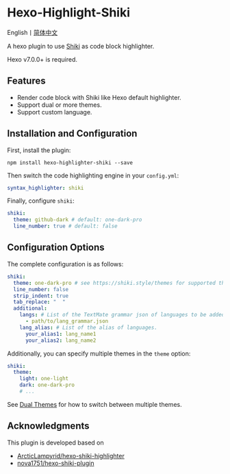 # Hexo-Highlight-Shiki
English丨[简体中文](README_zh-CN.md)

A hexo plugin to use [Shiki](https://github.com/shikijs/shiki) as code block highlighter.

Hexo v7.0.0+ is required.

## Features
- Render code block with Shiki like Hexo default highlighter.
- Support dual or more themes.
- Support custom language.

## Installation and Configuration
First, install the plugin:
```shell
npm install hexo-highlighter-shiki --save
```

Then switch the code highlighting engine in your `config.yml`:
```yaml
syntax_highlighter: shiki
```

Finally, configure `shiki`:
```yaml
shiki:
  theme: github-dark # default: one-dark-pro
  line_number: true # default: false
```

## Configuration Options
The complete configuration is as follows:
```yaml
shiki:
  theme: one-dark-pro # see https://shiki.style/themes for supported themes.
  line_number: false
  strip_indent: true
  tab_replace: "  "
  additional:
    langs: # List of the TextMate grammar json of languages to be added.
      - path/to/lang_grammar.json
    lang_alias: # List of the alias of languages.
      your_alias1: lang_name1
      your_alias2: lang_name2
```

Additionally, you can specify multiple themes in the `theme` option:
```yaml
shiki:
  theme:
    light: one-light
    dark: one-dark-pro
    # ...
```
See [Dual Themes](https://shiki.style/guide/dual-themes) for how to switch between multiple themes.

## Acknowledgments
This plugin is developed based on
- [ArcticLampyrid/hexo-shiki-highlighter](https://github.com/ArcticLampyrid/hexo-shiki-highlighter)
- [nova1751/hexo-shiki-plugin](https://github.com/nova1751/hexo-shiki-plugin)
